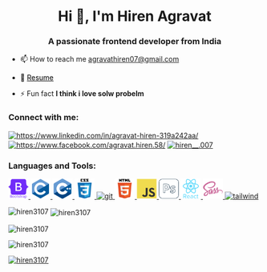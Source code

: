 <h1 align="center">Hi 👋, I'm Hiren Agravat</h1>
<h3 align="center">A passionate frontend developer from India</h3>

- 📫 How to reach me agravathiren07@gmail.com

- 📄 <a href="https://drive.google.com/file/d/1EmAuoehK9zv5CP7GNE4M7tseK1DpLT1Y/view?usp=sharing" style="color:black;" target="_blank">Resume</a>   

- ⚡ Fun fact **I think i love solw probelm**

<h3 align="left">Connect with me:</h3>
<p align="left">
<a href="https://www.linkedin.com/in/agravat-hiren-319a242aa/" target="blank"><img align="center" src="https://raw.githubusercontent.com/rahuldkjain/github-profile-readme-generator/master/src/images/icons/Social/linked-in-alt.svg" alt="https://www.linkedin.com/in/agravat-hiren-319a242aa/" height="30" width="40" /></a>
<a href="https://fb.com/https://www.facebook.com/agravat.hiren.58/" target="blank"><img align="center" src="https://raw.githubusercontent.com/rahuldkjain/github-profile-readme-generator/master/src/images/icons/Social/facebook.svg" alt="https://www.facebook.com/agravat.hiren.58/" height="30" width="40" /></a>
<a href="https://instagram.com/hiren__.007" target="blank"><img align="center" src="https://raw.githubusercontent.com/rahuldkjain/github-profile-readme-generator/master/src/images/icons/Social/instagram.svg" alt="hiren__.007" height="30" width="40" /></a>
</p>

<h3 align="left">Languages and Tools:</h3>
<p align="left"> <a href="https://getbootstrap.com" target="_blank" rel="noreferrer"> <img src="https://raw.githubusercontent.com/devicons/devicon/master/icons/bootstrap/bootstrap-plain-wordmark.svg" alt="bootstrap" width="40" height="40"/> </a> <a href="https://www.cprogramming.com/" target="_blank" rel="noreferrer"> <img src="https://raw.githubusercontent.com/devicons/devicon/master/icons/c/c-original.svg" alt="c" width="40" height="40"/> </a> <a href="https://www.w3schools.com/cpp/" target="_blank" rel="noreferrer"> <img src="https://raw.githubusercontent.com/devicons/devicon/master/icons/cplusplus/cplusplus-original.svg" alt="cplusplus" width="40" height="40"/> </a> <a href="https://www.w3schools.com/css/" target="_blank" rel="noreferrer"> <img src="https://raw.githubusercontent.com/devicons/devicon/master/icons/css3/css3-original-wordmark.svg" alt="css3" width="40" height="40"/> </a> <a href="https://git-scm.com/" target="_blank" rel="noreferrer"> <img src="https://www.vectorlogo.zone/logos/git-scm/git-scm-icon.svg" alt="git" width="40" height="40"/> </a> <a href="https://www.w3.org/html/" target="_blank" rel="noreferrer"> <img src="https://raw.githubusercontent.com/devicons/devicon/master/icons/html5/html5-original-wordmark.svg" alt="html5" width="40" height="40"/> </a> <a href="https://developer.mozilla.org/en-US/docs/Web/JavaScript" target="_blank" rel="noreferrer"> <img src="https://raw.githubusercontent.com/devicons/devicon/master/icons/javascript/javascript-original.svg" alt="javascript" width="40" height="40"/> </a> <a href="https://www.photoshop.com/en" target="_blank" rel="noreferrer"> <img src="https://raw.githubusercontent.com/devicons/devicon/master/icons/photoshop/photoshop-line.svg" alt="photoshop" width="40" height="40"/> </a> <a href="https://reactjs.org/" target="_blank" rel="noreferrer"> <img src="https://raw.githubusercontent.com/devicons/devicon/master/icons/react/react-original-wordmark.svg" alt="react" width="40" height="40"/> </a> <a href="https://sass-lang.com" target="_blank" rel="noreferrer"> <img src="https://raw.githubusercontent.com/devicons/devicon/master/icons/sass/sass-original.svg" alt="sass" width="40" height="40"/> </a> <a href="https://tailwindcss.com/" target="_blank" rel="noreferrer"> <img src="https://www.vectorlogo.zone/logos/tailwindcss/tailwindcss-icon.svg" alt="tailwind" width="40" height="40"/> </a> </p>

<p><img align="left" src="https://github-readme-stats.vercel.app/api/top-langs?username=hiren3107&show_icons=true&locale=en&layout=compact" alt="hiren3107" /></p>

<p>&nbsp;<img align="center" src="https://github-readme-stats.vercel.app/api?username=hiren3107&show_icons=true&locale=en" alt="hiren3107" /></p>

<p><img align="center" src="https://github-readme-streak-stats.herokuapp.com/?user=hiren3107&" alt="hiren3107" /></p>

<p align="left"> <img src="https://komarev.com/ghpvc/?username=hiren3107&label=Profile%20views&color=0e75b6&style=flat" alt="hiren3107" /> </p>

<p align="left"> <a href="https://github.com/ryo-ma/github-profile-trophy"><img src="https://github-profile-trophy.vercel.app/?username=hiren3107" alt="hiren3107" /></a> </p>
